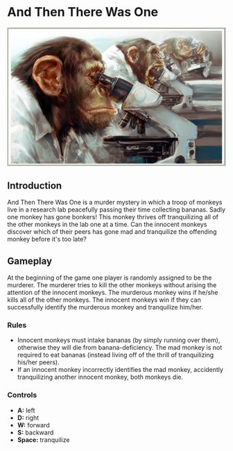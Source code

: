 # And Then There Was One

![Mad monkeys](workers/unity/Assets/Three_Wise_Monkeys.jpg)

## Introduction

And Then There Was One is a murder mystery in which a troop of monkeys live in a research lab peacefully passing their time collecting bananas. Sadly one monkey has gone bonkers! This monkey thrives off tranquilizing all of the other monkeys in the lab one at a time. Can the innocent monkeys discover which of their peers has gone mad and tranquilize the offending monkey before it's too late?

## Gameplay

At the beginning of the game one player is randomly assigned to be the murderer. The murderer tries to kill the other monkeys without arising the attention of the innocent monkeys. The murderous monkey wins if he/she kills all of the other monkeys. The innocent monkeys win if they can successfully identify the murderous monkey and tranquilize him/her.

### Rules

* Innocent monkeys must intake bananas (by simply running over them), otherwise they will die from banana-deficiency. The mad monkey is not required to eat bananas (instead living off of the thrill of tranquilizing his/her peers).
* If an innocent monkey incorrectly identifies the mad monkey, accidently tranquilizing another innocent monkey, both monkeys die.
  
### Controls

* **A:** left
* **D:** right
* **W:** forward
* **S:** backward
* **Space:** tranquilize
